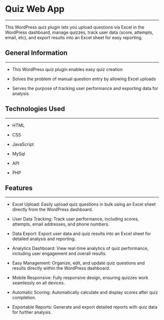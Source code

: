 <h1>Quiz Web App</h1>
<hr><p>This WordPress quiz plugin lets you upload questions via Excel in the WordPress dashboard, manage quizzes, track user data (score, attempts, email, etc), and export results into an Excel sheet for easy reporting.</p><h2>General Information</h2>
<hr><ul>
<li>This WordPress quiz plugin enables easy quiz creation</li>
</ul><ul>
<li>Solves the problem of manual question entry by allowing Excel uploads</li>
</ul><ul>
<li>Serves the purpose of tracking user performance and exporting data for analysis</li>
</ul><h2>Technologies Used</h2>
<hr><ul>
<li>HTML</li>
</ul><ul>
<li>CSS</li>
</ul><ul>
<li>JavaScript</li>
</ul><ul>
<li>MySql</li>
</ul><ul>
<li>API</li>
</ul><ul>
<li>PHP</li>
</ul><h2>Features</h2>
<hr><ul>
<li>Excel Upload: Easily upload quiz questions in bulk using an Excel sheet directly from the WordPress dashboard.</li>
</ul><ul>
<li>User Data Tracking: Track user performance, including scores, attempts, email addresses, and phone numbers.</li>
</ul><ul>
<li>Data Export: Export user data and quiz results into an Excel sheet for detailed analysis and reporting.</li>
</ul><ul>
<li>Analytics Dashboard: View real-time analytics of quiz performance, including user engagement and overall results.</li>
</ul><ul>
<li>Easy Management: Organize, edit, and update quiz questions and results directly within the WordPress dashboard.</li>
</ul><ul>
<li>Mobile Responsive: Fully responsive design, ensuring quizzes work seamlessly on all devices.</li>
</ul><ul>
<li>Automatic Scoring: Automatically calculate and display scores after quiz completion.</li>
</ul><ul>
<li>Exportable Reports: Generate and export detailed reports with quiz data for further analysis.</li>
</ul>